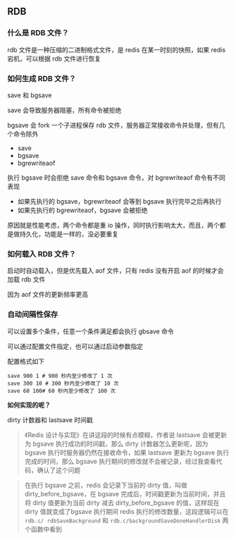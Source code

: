 ## RDB

### 什么是 RDB 文件？

rdb 文件是一种压缩的二进制格式文件，是 redis 在某一时刻的快照，如果 redis 宕机，可以根据 rdb 文件进行恢复

### 如何生成 RDB 文件？

save 和 bgsave

save 会导致服务器阻塞，所有命令被拒绝

bgsave 会 fork 一个子进程保存 rdb 文件，服务器正常接收命令并处理，但有几个命令除外

* save
* bgsave
* bgrewriteaof

执行 bgsave 时会拒绝 save 命令和 bgsave 命令，对 bgrewriteaof 命令有不同表现

* 如果先执行的 bgsave，bgrewriteaof 会等到 bgsave 执行完毕之后再执行
* 如果先执行的 bgrewriteaof，bgsave 会被拒绝

原因就是性能考虑，两个命令都是重 io 操作，同时执行影响太大，而且，两个都是做持久化，功能是一样的，没必要重复

### 如何载入 RDB 文件？

启动时自动载入，但是优先载入 aof 文件，只有 redis 没有开启 aof 的时候才会加载 rdb 文件

因为 aof 文件的更新频率更高

### 自动间隔性保存

可以设置多个条件，任意一个条件满足都会执行 gbsave 命令

可以通过配置文件指定，也可以通过启动参数指定

配置格式如下

```
save 900 1 # 900 秒内至少修改了 1 次
save 300 10 # 300 秒内至少修改了 10 次
save 60 100# 60 秒内至少修改了 100 次
```

**如何实现的呢？**

dirty 计数器和 lastsave 时间戳

>《Redis 设计与实现》在讲这段的时候有点模糊，作者说 lastsave 会被更新为 bgsave 执行成功的时间戳，那么 dirty 计数器怎么更新呢，因为 bgsave 执行时服务器仍然在接收命令，如果 lastsave 更新为 bgsave 执行完成的时间，那么 bgsave 执行期间的修改就不会被记录，经过我查看代码，确认了这个问题

>在执行 bgsave 之前，redis 会记录下当前的 dirty 值，叫做 dirty_before_bgsave，在 bgsave 完成后，时间戳更新为当前时间，并且将 dirty 值更新为当前 dirty 减去 dirty_before_bgsave 的值，这样现在 dirty 值就变成了bgsave 执行期间 redis 执行的修改数量，这段逻辑可以在 `rdb.c/
rdbSaveBackground` 和 `rdb.c/backgroundSaveDoneHandlerDisk` 两个函数中看到


